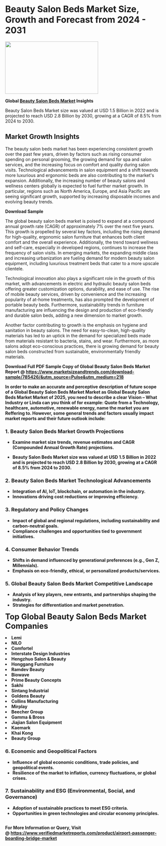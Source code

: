 <H1>Beauty Salon Beds Market Size, Growth and Forecast from 2024 - 2031</H1><img class="aligncenter size-medium wp-image-584254" src="https://thirdeyenews.in/wp-content/uploads/2024/09/Global-Market-Research-300x168.jpeg" alt="" width="300" height="168" /><p><strong>Global&nbsp;<a href="https://www.marketsizeandtrends.com/download-sample/785426/&amp;utm_source=Pulse&amp;utm_medium=218">Beauty Salon Beds Market</a> Insights</strong></p><p>Beauty Salon Beds Market size was valued at USD 1.5 Billion in 2022 and is projected to reach USD 2.8 Billion by 2030, growing at a CAGR of 8.5% from 2024 to 2030.</p><p><h2>Market Growth Insights</h2> <p>The beauty salon beds market has been experiencing consistent growth over the past few years, driven by factors such as rising consumer spending on personal grooming, the growing demand for spa and salon services, and the increasing focus on comfort and quality during salon visits. Technological advancements in salon equipment and a shift towards more luxurious and ergonomic beds are also contributing to the market's expansion. Additionally, the increasing number of beauty salons and wellness centers globally is expected to fuel further market growth. In particular, regions such as North America, Europe, and Asia Pacific are seeing significant growth, supported by increasing disposable incomes and evolving beauty trends.</p> <p><strong>Download Sample</strong></p> <p>The global beauty salon beds market is poised to expand at a compound annual growth rate (CAGR) of approximately 7% over the next five years. This growth is propelled by several key factors, including the rising demand for high-quality, ergonomic salon furniture that enhances both client comfort and the overall experience. Additionally, the trend toward wellness and self-care, especially in developed regions, continues to increase the frequency of salon visits. In emerging markets, the expanding middle class and increasing urbanization are fueling demand for modern beauty salon equipment, including luxurious treatment beds that cater to a more upscale clientele.</p> <p>Technological innovation also plays a significant role in the growth of this market, with advancements in electric and hydraulic beauty salon beds offering greater customization options, durability, and ease of use. The rise of mobile beauty services, driven by convenience and the increasing popularity of at-home treatments, has also prompted the development of portable beauty beds. Furthermore, sustainability trends in furniture manufacturing are influencing the design and production of eco-friendly and durable salon beds, adding a new dimension to market growth.</p> <p>Another factor contributing to growth is the emphasis on hygiene and sanitation in beauty salons. The need for easy-to-clean, high-quality materials has led to an uptick in the demand for specialized beds made from materials resistant to bacteria, stains, and wear. Furthermore, as more salons adopt eco-conscious practices, there is growing demand for beauty salon beds constructed from sustainable, environmentally friendly materials.</p> <p><strong></p><p><span class=""><strong>Download Full PDF Sample Copy of Global Beauty Salon Beds Market Report</strong> @ <a href="https://www.marketsizeandtrends.com/download-sample/785426/&amp;utm_source=Pulse&amp;utm_medium=218" target="_blank">https://www.marketsizeandtrends.com/download-sample/785426/&amp;utm_source=Pulse&amp;utm_medium=218</a></span></p><p>In order to make an accurate and perceptive description of future scope of a Global&nbsp;Beauty Salon Beds Market Market as Global&nbsp;Beauty Salon Beds Market Market of 2025, you need to describe a clear Vision &ndash; What Industry or Linda can you think of for example: Quote from a Technology, healthcare, automotive, renewable energy, name the market you are Reffering to. However, some general trends and factors usually impact market reports and their future outlook include:</p><h3>1.&nbsp;<strong>Beauty Salon Beds Market Growth Projections</strong></h3><ul><li>Examine market size trends, revenue estimates and CAGR (Compounded Annual Growth Rate) projections.</li><li><p>Beauty Salon Beds Market size was valued at USD 1.5 Billion in 2022 and is projected to reach USD 2.8 Billion by 2030, growing at a CAGR of 8.5% from 2024 to 2030.</p></li></ul><h3>2.&nbsp;<strong>Beauty Salon Beds Market Technological Advancements</strong></h3><ul><li>Integration of AI, IoT, blockchain, or automation in the industry.</li><li>Innovations driving cost reductions or improving efficiency.</li></ul><h3>3.&nbsp;<strong>Regulatory and Policy Changes</strong></h3><ul><li>Impact of global and regional regulations, including sustainability and carbon-neutral goals.</li><li>Compliance challenges and opportunities tied to government initiatives.</li></ul><h3>4.&nbsp;<strong>Consumer Behavior Trends</strong></h3><ul><li>Shifts in demand influenced by generational preferences (e.g., Gen Z, Millennials).</li><li>Emphasis on eco-friendly, ethical, or personalized products/services.</li></ul><h3>5.&nbsp;<strong>Global Beauty Salon Beds Market Competitive Landscape</strong></h3><ul><li>Analysis of key players, new entrants, and partnerships shaping the industry.</li><li>Strategies for differentiation and market penetration.</li></ul><p data-pm-slice="1 1 []"><span style="color: inherit; font-family: inherit; font-size: 25px;">Top Global Beauty Salon Beds Market Companies</span></p><div class="" data-test-id=""><p><li>Lemi</li><li> NILO</li><li> Comfortel</li><li> Interstate Design Industries</li><li> Hengzhuo Salon & Beauty</li><li> Honggang Furniture</li><li> Ramdev Beauty</li><li> Biowave</li><li> Prime Beauty Concepts</li><li> Sakhi</li><li> Sintang Industrial</li><li> Goldens Beauty</li><li> Collins Manufacturing</li><li> Mirplay</li><li> Beecher Group</li><li> Gamma & Bross</li><li> Jiajian Salon Equipment</li><li> Kaemark</li><li> Khai Kong</li><li> Beauty Group</li></p></div><h3>6.&nbsp;<strong>Economic and Geopolitical Factors</strong></h3><ul><li>Influence of global economic conditions, trade policies, and geopolitical events.</li><li>Resilience of the market to inflation, currency fluctuations, or global crises.</li></ul><h3>7.&nbsp;<strong>Sustainability and ESG (Environmental, Social, and Governance)</strong></h3><ul><li>Adoption of sustainable practices to meet ESG criteria.</li><li>Opportunities in green technologies and circular economy principles.</li></ul><h2><strong style="font-size: 14px;">For More Information or Query, Visit @&nbsp;</strong><a style="background-color: #ffffff; font-size: 14px;" href="https://www.marketsizeandtrends.com/report/beauty-salon-beds-market/" target="_blank">https://www.verifiedmarketreports.com/product/airport-passenger-boarding-bridge-market</a></h2>
